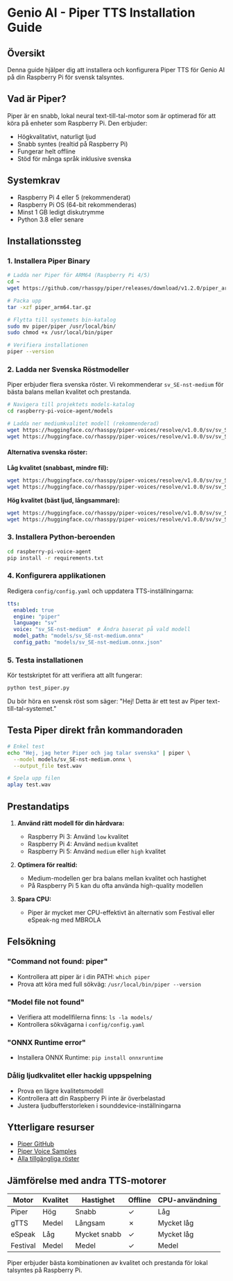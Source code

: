 # Genio AI - Piper TTS Installation Guide

## Översikt
Denna guide hjälper dig att installera och konfigurera Piper TTS för Genio AI på din Raspberry Pi för svensk talsyntes.

## Vad är Piper?
Piper är en snabb, lokal neural text-till-tal-motor som är optimerad för att köra på enheter som Raspberry Pi. Den erbjuder:
- Högkvalitativt, naturligt ljud
- Snabb syntes (realtid på Raspberry Pi)
- Fungerar helt offline
- Stöd för många språk inklusive svenska

## Systemkrav
- Raspberry Pi 4 eller 5 (rekommenderat)
- Raspberry Pi OS (64-bit rekommenderas)
- Minst 1 GB ledigt diskutrymme
- Python 3.8 eller senare

## Installationssteg

### 1. Installera Piper Binary

```bash
# Ladda ner Piper för ARM64 (Raspberry Pi 4/5)
cd ~
wget https://github.com/rhasspy/piper/releases/download/v1.2.0/piper_arm64.tar.gz

# Packa upp
tar -xzf piper_arm64.tar.gz

# Flytta till systemets bin-katalog
sudo mv piper/piper /usr/local/bin/
sudo chmod +x /usr/local/bin/piper

# Verifiera installationen
piper --version
```

### 2. Ladda ner Svenska Röstmodeller

Piper erbjuder flera svenska röster. Vi rekommenderar `sv_SE-nst-medium` för bästa balans mellan kvalitet och prestanda.

```bash
# Navigera till projektets models-katalog
cd raspberry-pi-voice-agent/models

# Ladda ner mediumkvalitet modell (rekommenderad)
wget https://huggingface.co/rhasspy/piper-voices/resolve/v1.0.0/sv/sv_SE/nst/medium/sv_SE-nst-medium.onnx
wget https://huggingface.co/rhasspy/piper-voices/resolve/v1.0.0/sv/sv_SE/nst/medium/sv_SE-nst-medium.onnx.json
```

#### Alternativa svenska röster:

**Låg kvalitet (snabbast, mindre fil):**
```bash
wget https://huggingface.co/rhasspy/piper-voices/resolve/v1.0.0/sv/sv_SE/nst/low/sv_SE-nst-low.onnx
wget https://huggingface.co/rhasspy/piper-voices/resolve/v1.0.0/sv/sv_SE/nst/low/sv_SE-nst-low.onnx.json
```

**Hög kvalitet (bäst ljud, långsammare):**
```bash
wget https://huggingface.co/rhasspy/piper-voices/resolve/v1.0.0/sv/sv_SE/nst/high/sv_SE-nst-high.onnx
wget https://huggingface.co/rhasspy/piper-voices/resolve/v1.0.0/sv/sv_SE/nst/high/sv_SE-nst-high.onnx.json
```

### 3. Installera Python-beroenden

```bash
cd raspberry-pi-voice-agent
pip install -r requirements.txt
```

### 4. Konfigurera applikationen

Redigera `config/config.yaml` och uppdatera TTS-inställningarna:

```yaml
tts:
  enabled: true
  engine: "piper"
  language: "sv"
  voice: "sv_SE-nst-medium"  # Ändra baserat på vald modell
  model_path: "models/sv_SE-nst-medium.onnx"
  config_path: "models/sv_SE-nst-medium.onnx.json"
```

### 5. Testa installationen

Kör testskriptet för att verifiera att allt fungerar:

```bash
python test_piper.py
```

Du bör höra en svensk röst som säger: "Hej! Detta är ett test av Piper text-till-tal-systemet."

## Testa Piper direkt från kommandoraden

```bash
# Enkel test
echo "Hej, jag heter Piper och jag talar svenska" | piper \
  --model models/sv_SE-nst-medium.onnx \
  --output_file test.wav

# Spela upp filen
aplay test.wav
```

## Prestandatips

1. **Använd rätt modell för din hårdvara:**
   - Raspberry Pi 3: Använd `low` kvalitet
   - Raspberry Pi 4: Använd `medium` kvalitet
   - Raspberry Pi 5: Använd `medium` eller `high` kvalitet

2. **Optimera för realtid:**
   - Medium-modellen ger bra balans mellan kvalitet och hastighet
   - På Raspberry Pi 5 kan du ofta använda high-quality modellen

3. **Spara CPU:**
   - Piper är mycket mer CPU-effektivt än alternativ som Festival eller eSpeak-ng med MBROLA

## Felsökning

### "Command not found: piper"
- Kontrollera att piper är i din PATH: `which piper`
- Prova att köra med full sökväg: `/usr/local/bin/piper --version`

### "Model file not found"
- Verifiera att modellfilerna finns: `ls -la models/`
- Kontrollera sökvägarna i `config/config.yaml`

### "ONNX Runtime error"
- Installera ONNX Runtime: `pip install onnxruntime`

### Dålig ljudkvalitet eller hackig uppspelning
- Prova en lägre kvalitetsmodell
- Kontrollera att din Raspberry Pi inte är överbelastad
- Justera ljudbufferstorleken i sounddevice-inställningarna

## Ytterligare resurser

- [Piper GitHub](https://github.com/rhasspy/piper)
- [Piper Voice Samples](https://rhasspy.github.io/piper-samples/)
- [Alla tillgängliga röster](https://huggingface.co/rhasspy/piper-voices)

## Jämförelse med andra TTS-motorer

| Motor | Kvalitet | Hastighet | Offline | CPU-användning |
|-------|----------|-----------|---------|----------------|
| Piper | Hög | Snabb | ✓ | Låg |
| gTTS | Medel | Långsam | ✗ | Mycket låg |
| eSpeak | Låg | Mycket snabb | ✓ | Mycket låg |
| Festival | Medel | Medel | ✓ | Medel |

Piper erbjuder bästa kombinationen av kvalitet och prestanda för lokal talsyntes på Raspberry Pi.
